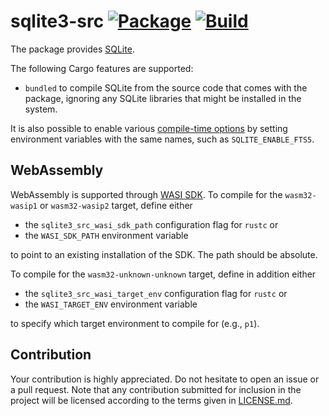 # sqlite3-src [![Package][package-img]][package-url] [![Build][build-img]][build-url]

The package provides [SQLite].

The following Cargo features are supported:

* `bundled` to compile SQLite from the source code that comes with the package,
  ignoring any SQLite libraries that might be installed in the system.

It is also possible to enable various [compile-time options] by setting
environment variables with the same names, such as
`SQLITE_ENABLE_FTS5`.

## WebAssembly

WebAssembly is supported through [WASI SDK]. To compile for the `wasm32-wasip1`
or `wasm32-wasip2` target, define either

* the `sqlite3_src_wasi_sdk_path` configuration flag for `rustc` or
* the `WASI_SDK_PATH` environment variable

to point to an existing installation of the SDK. The path should be absolute.

To compile for the `wasm32-unknown-unknown` target, define in addition either

* the `sqlite3_src_wasi_target_env` configuration flag for `rustc` or
* the `WASI_TARGET_ENV` environment variable

to specify which target environment to compile for (e.g., `p1`).

## Contribution

Your contribution is highly appreciated. Do not hesitate to open an issue or a
pull request. Note that any contribution submitted for inclusion in the project
will be licensed according to the terms given in [LICENSE.md](LICENSE.md).

[SQLite]: https://sqlite.org
[compile-time options]: https://www.sqlite.org/compile.html
[WASI SDK]: https://github.com/WebAssembly/wasi-sdk/releases

[build-img]: https://github.com/stainless-steel/sqlite3-src/workflows/build/badge.svg
[build-url]: https://github.com/stainless-steel/sqlite3-src/actions/workflows/build.yml
[package-img]: https://img.shields.io/crates/v/sqlite3-src.svg
[package-url]: https://crates.io/crates/sqlite3-src
